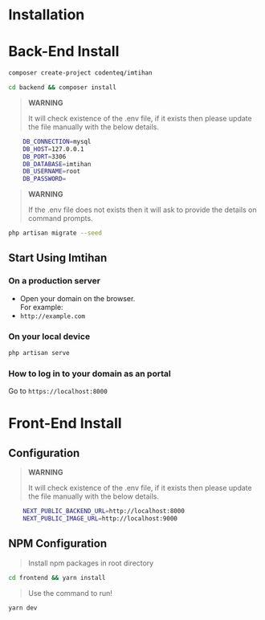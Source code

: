 # Installation

# Back-End Install
```bash
composer create-project codenteq/imtihan
```
```bash
cd backend && composer install
```
> **WARNING**
>
> It will check existence of the .env file, if it exists then please update the file manually with the below details.

```bash
    DB_CONNECTION=mysql
    DB_HOST=127.0.0.1
    DB_PORT=3306
    DB_DATABASE=imtihan
    DB_USERNAME=root
    DB_PASSWORD=
```
> **WARNING**
>
> If the .env file does not exists then it will ask to provide the details on command prompts.
```bash
php artisan migrate --seed
```
## Start Using Imtihan
### On a production server
* Open your domain on the browser. <br> For example:
* `http://example.com`

### On your local device
```bash
php artisan serve
```
### How to log in to your domain as an portal
Go to `https://localhost:8000`

# Front-End Install
## Configuration
> **WARNING**
>
> It will check existence of the .env file, if it exists then please update the file manually with the below details.

```bash
    NEXT_PUBLIC_BACKEND_URL=http://localhost:8000
    NEXT_PUBLIC_IMAGE_URL=http://localhost:9000
```
## NPM Configuration
> Install npm packages in root directory
```bash
cd frontend && yarn install
```
> Use the command to run!
```bash
yarn dev
```

